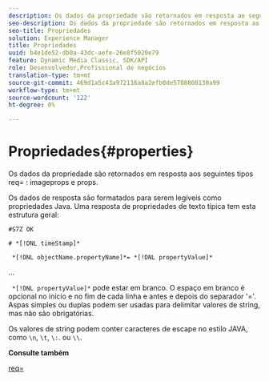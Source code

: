 ```yaml
---
description: Os dados da propriedade são retornados em resposta ao seguinte req= types imageprops e props.
seo-description: Os dados da propriedade são retornados em resposta ao seguinte req= types imageprops e props.
seo-title: Propriedades
solution: Experience Manager
title: Propriedades
uuid: b4e1de52-db0a-43dc-aefe-26e8f5020e79
feature: Dynamic Media Classic, SDK/API
role: Desenvolvedor,Profissional de negócios
translation-type: tm+mt
source-git-commit: 469d1a5c43a972116a8a2efb0de5708800130a99
workflow-type: tm+mt
source-wordcount: '122'
ht-degree: 0%

---
```



# Propriedades{#properties}

Os dados da propriedade são retornados em resposta aos seguintes tipos req= : imageprops e props.

Os dados de resposta são formatados para serem legíveis como propriedades Java. Uma resposta de propriedades de texto típica tem esta estrutura geral:

`#S7Z OK`

`# *[!DNL timeStamp]*`

` *[!DNL objectName.propertyName]*= *[!DNL propertyValue]*`

...

` *[!DNL propertyValue]*` pode estar em branco. O espaço em branco é opcional no início e no fim de cada linha e antes e depois do separador &#39;=&#39;. Aspas simples ou duplas podem ser usadas para delimitar valores de string, mas não são obrigatórias.

Os valores de string podem conter caracteres de escape no estilo JAVA, como `\n`, `\t`, `\:`. ou `\\`.

**Consulte também**

[req=](../../../../../ir-api/http-protocol/image-rendering-api-ref/c-ir-http-protocol-ref/c-ir-http-protocol-command-reference/r-ir-req.md#reference-792b1a663fb64261bd2de2a209b847fb)
